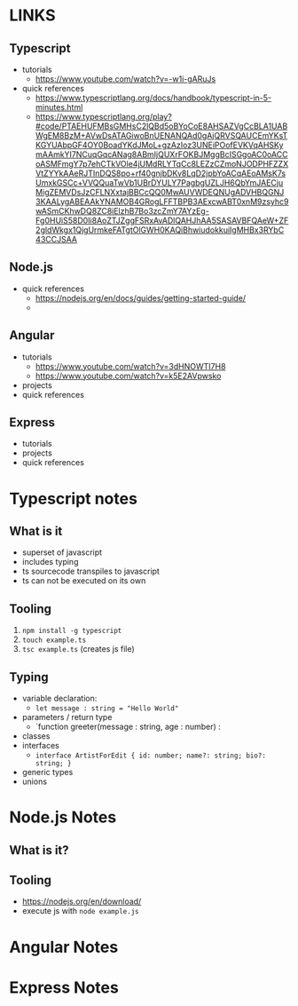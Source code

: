 # LINKS
## Typescript 
- tutorials
    - https://www.youtube.com/watch?v=-w1i-gARuJs 
- quick references
    - https://www.typescriptlang.org/docs/handbook/typescript-in-5-minutes.html 
    - https://www.typescriptlang.org/play?#code/PTAEHUFMBsGMHsC2lQBd5oBYoCoE8AHSAZVgCcBLA1UABWgEM8BzM+AVwDsATAGiwoBnUENANQAd0gAjQRVSQAUCEmYKsTKGYUAbpGF4OY0BoadYKdJMoL+gzAzIoz3UNEiPOofEVKVqAHSKymAAmkYI7NCuqGqcANag8ABmIjQUXrFOKBJMggBcISGgoAC0oACCoASMFmgY7p7ehCTkVOle4jUMdRLYTqCc8LEZzCZmoNJODPHFZZXVtZYYkAAeRJTInDQS8po+rf40gnjbDKv8LqD2jpbYoACqAEoAMsK7sUmxkGSCc+VVQQuaTwVb1UBrDYULY7PagbgUZLJH6QbYmJAECjuMigZEMVDsJzCFLNXxtajBBCcQQ0MwAUVWDEQNUgADVHBQGNJ3KAALygABEAAkYNAMOB4GRogLFFTBPB3AExcwABT0xnM9zsyhc9wASmCKhwDQ8ZC8iElzhB7Bo3zcZmY7AYzEg-Fg0HUiS58D0Ii8AoZTJZggFSRxAvADlQAHJhAA5SASAVBFQAeW+ZF2gldWkgx1QjgUrmkeFATgtOlGWH0KAQiBhwiudokkuiIgMHBx3RYbC43CCJSAA
## Node.js
- quick references
    - https://nodejs.org/en/docs/guides/getting-started-guide/ 
    - 
## Angular 
- tutorials
    - https://www.youtube.com/watch?v=3dHNOWTI7H8
    - https://www.youtube.com/watch?v=k5E2AVpwsko
- projects
- quick references
## Express 
- tutorials
- projects
- quick references

# Typescript notes
## What is it
- superset of javascript
- includes typing
- ts sourcecode transpiles to javascript
- ts can not be executed on its own
## Tooling
1. `npm install -g typescript`
2. `touch example.ts`
3. `tsc example.ts` (creates js file)
## Typing
- variable declaration: 
    - `let message : string = "Hello World"` 
- parameters / return type
    - `function greeter(message : string, age : number) :  
- classes
- interfaces 
    - `interface ArtistForEdit {
  id: number;
  name?: string;
  bio?: string;
}` 
- generic types
- unions

# Node.js Notes
## What is it?
## Tooling
- https://nodejs.org/en/download/
- execute js with `node example.js` 

# Angular Notes

# Express Notes
